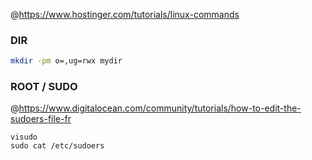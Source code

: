 @https://www.hostinger.com/tutorials/linux-commands   

### DIR

```sh
mkdir -pm o=,ug=rwx mydir
```

### ROOT / SUDO

@https://www.digitalocean.com/community/tutorials/how-to-edit-the-sudoers-file-fr  

```
visudo  
sudo cat /etc/sudoers  
```
